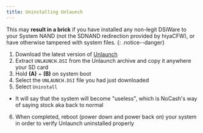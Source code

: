 ```yaml
---
title: Uninstalling Unlaunch
---
```


This may **result in a brick** if you have installed any non-legit DSiWare to your System NAND (not the SDNAND redirection provided by hiyaCFW), or have otherwise tampered with system files.
{: .notice--danger}

1. Download the latest version of [Unlaunch](https://problemkaputt.de/unlaunch.zip)
2. Extract `UNLAUNCH.DSI` from the Unlaunch archive and copy it anywhere your SD card
3. Hold **(A)** + **(B)** on system boot
4. Select the `UNLAUNCH.DSI` file you had just downloaded
5. Select `Uninstall`
  - It will say that the system will become "useless", which is NoCash's way of saying stock aka back to normal
6. When completed, reboot (power down and power back on) your system in order to verify Unlaunch uninstalled properly
